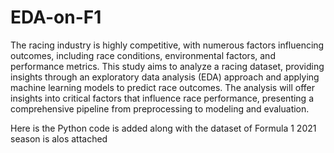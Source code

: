 # EDA-on-F1

The racing industry is highly competitive, with numerous factors influencing outcomes, including race conditions, environmental factors, and performance metrics. This study aims to analyze a racing dataset, providing insights through an exploratory data analysis (EDA) approach and applying machine learning models to predict race outcomes. 
The analysis will offer insights into critical factors that influence race performance, presenting a comprehensive pipeline from preprocessing to modeling and evaluation.

Here is the Python code is added along with the dataset of Formula 1 2021 season is alos attached 

